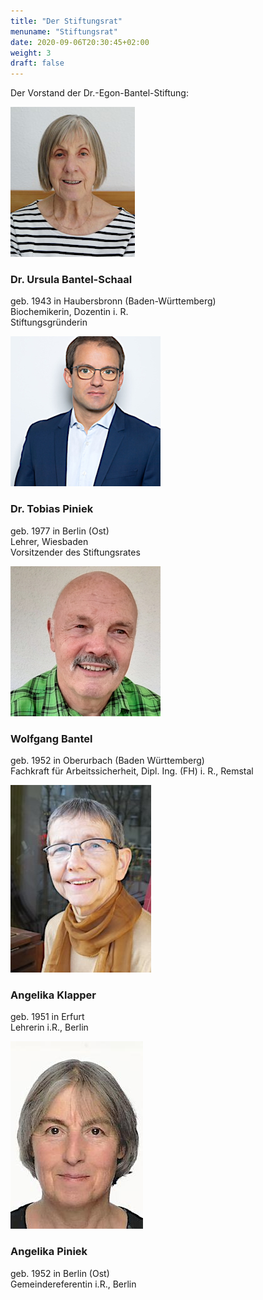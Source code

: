 ```yaml
---
title: "Der Stiftungsrat"
menuname: "Stiftungsrat"
date: 2020-09-06T20:30:45+02:00
weight: 3
draft: false
---
```


Der Vorstand der Dr.-Egon-Bantel-Stiftung:




<img src="Bantel-Schaal_6ca1309.jpg" alt="Dr. Ursula Bantel-Schaal" title="Dr. Ursula Bantel-Schaal" class="img-fluid">

### Dr. Ursula Bantel-Schaal
geb. 1943 in Haubersbronn (Baden-Württemberg)  
Biochemikerin, Dozentin i. R.  
Stiftungsgründerin




<img src="Piniek_T.jpg" alt="Dr. Tobias Piniek" title="Dr. Tobias Piniek" class="img-fluid">

### Dr. Tobias Piniek
geb. 1977 in Berlin (Ost)  
Lehrer, Wiesbaden  
Vorsitzender des Stiftungsrates




<img src="Bantel_9b622b2.jpg" alt="Wolfgang Bantel" title="Wolfgang Bantel" class="img-fluid">

### Wolfgang Bantel
geb. 1952 in Oberurbach (Baden Württemberg)  
Fachkraft für Arbeitssicherheit, Dipl. Ing. (FH) i. R., Remstal




<img src="Klapper.jpg" alt="Angelika Klapper" title="Angelika Klapper" class="img-fluid">

### Angelika Klapper
geb. 1951 in Erfurt  
Lehrerin i.R., Berlin




<img src="Piniek_A.jpg" alt="Angelika Piniek" title="Angelika Piniek" class="img-fluid">

### Angelika Piniek
geb. 1952 in Berlin (Ost)  
Gemeindereferentin i.R., Berlin

